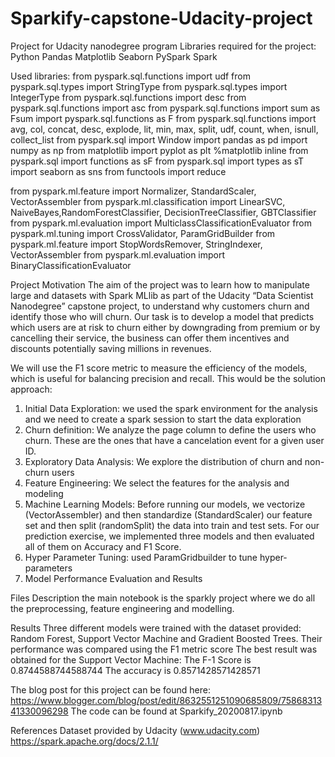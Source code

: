 # Sparkify-capstone-Udacity-project
Project for Udacity nanodegree program
Libraries required for the project:
Python
Pandas
Matplotlib
Seaborn
PySpark
Spark

Used libraries:
from pyspark.sql.functions import udf
from pyspark.sql.types import StringType
from pyspark.sql.types import IntegerType
from pyspark.sql.functions import desc
from pyspark.sql.functions import asc
from pyspark.sql.functions import sum as Fsum
import pyspark.sql.functions as F
from pyspark.sql.functions import avg, col, concat, desc, explode, lit, min, max, split, udf, count, when, isnull, collect_list
from pyspark.sql import Window
import pandas as pd
import numpy as np
from matplotlib import pyplot as plt
%matplotlib inline
from pyspark.sql import functions as sF
from pyspark.sql import types as sT
import seaborn as sns
from functools import reduce

from pyspark.ml.feature import Normalizer, StandardScaler, VectorAssembler
from pyspark.ml.classification import LinearSVC, NaiveBayes,RandomForestClassifier, DecisionTreeClassifier, GBTClassifier
from pyspark.ml.evaluation import MulticlassClassificationEvaluator
from pyspark.ml.tuning import CrossValidator, ParamGridBuilder
from pyspark.ml.feature import StopWordsRemover, StringIndexer, VectorAssembler
from pyspark.ml.evaluation import BinaryClassificationEvaluator

Project Motivation
The aim of the project was to learn how to manipulate large and datasets with Spark MLlib as part of the Udacity “Data Scientist Nanodegree” capstone project, to understand why customers churn and identify those who will churn. Our task is to develop a model that predicts which users are at risk to churn either by downgrading from premium or by cancelling their service, the business can offer them incentives and discounts potentially saving millions in revenues.

We will use the F1 score metric to measure the efficiency of the models, which is useful for balancing precision and recall. This would be the solution approach:
1.	Initial Data Exploration: we used the spark environment for the analysis and we need to create a spark session to start the data exploration
2.	Churn definition: We analyze the page column to define the users who churn. These are the ones that have a cancelation event for a given user ID.
3.	Exploratory Data Analysis: We explore the distribution of churn and non-churn users
4.	Feature Engineering: We select the features for the analysis and modeling
5.	Machine Learning Models: Before running our models, we vectorize (VectorAssembler) and then standardize (StandardScaler) our feature set and then split (randomSplit) the data into train and test sets. For our prediction exercise, we implemented three models and then evaluated all of them on Accuracy and F1 Score.
6.	Hyper Parameter Tuning: used ParamGridbuilder to tune hyper-parameters
7.	Model Performance Evaluation and Results

Files Description
the main notebook is the sparkly project where we do all the preprocessing, feature engineering and modelling.

Results
Three different models were trained with the dataset provided:  Random Forest, Support Vector Machine and Gradient Boosted Trees. 
Their performance was compared using the F1 metric score 
The best result was obtained for the Support Vector Machine:
The F-1 Score is 0.8744588744588744
The accuracy is 0.8571428571428571

The blog post for this project can be found here: https://www.blogger.com/blog/post/edit/8632551251090685809/7586831341330096298
The code can be found at Sparkify_20200817.ipynb

References
Dataset provided by Udacity (www.udacity.com)
https://spark.apache.org/docs/2.1.1/



